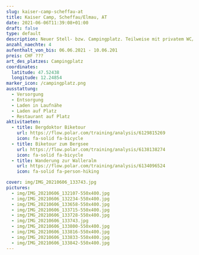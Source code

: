 ```yaml
---
slug: kaiser-camp-scheffau-at
title: Kaiser Camp, Scheffau/Elmau, AT
date: 2021-06-06T11:39:08+01:00
draft: false
type: default
description: Neuer Stell- bzw. Campingplatz. Teilweise mit privatem WC/Dusche. Sehr schön gelegen, mit toller Aussicht auf die umliegenden Berge. Nettes Restaurant auf dem Platz.
anzahl_naechte: 4
aufenthalt_von_bis: 06.06.2021 - 10.06.201
preis: CHF ???
art_des_platzes: Campingplatz
coordinates:
  latitude: 47.52438
  longitude: 12.24854
marker_icon: /campingplatz.png
ausstattung:
  - Versorgung
  - Entsorgung
  - Laden in Laufnähe
  - Laden auf Platz
  - Restaurant auf Platz
aktivitaeten:
  - title: Bergdoktor Biketour
    url: https://flow.polar.com/training/analysis/6129815269
    icon: fa-solid fa-bicycle
  - title: Biketour zum Bergsee
    url: https://flow.polar.com/training/analysis/6138138274
    icon: fa-solid fa-bicycle
  - title: Wanderung zur Walleralm
    url: https://flow.polar.com/training/analysis/6134096524
    icon: fa-solid fa-person-hiking

cover: img/IMG_20210606_133743.jpg
pictures:
  - img/IMG_20210606_132107-550x400.jpg
  - img/IMG_20210606_132234-550x400.jpg
  - img/IMG_20210606_133658-550x400.jpg
  - img/IMG_20210606_133715-550x400.jpg
  - img/IMG_20210606_133728-550x400.jpg
  - img/IMG_20210606_133743.jpg
  - img/IMG_20210606_133800-550x400.jpg
  - img/IMG_20210606_133816-550x400.jpg
  - img/IMG_20210606_133833-550x400.jpg
  - img/IMG_20210606_133842-550x400.jpg
---
```

